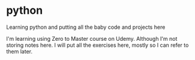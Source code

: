 # python
Learning python and putting all the baby code and projects here

I'm learning using Zero to Master course on Udemy. Although I'm not storing notes here. I will put all the exercises here, mostly so I can refer to them later.
